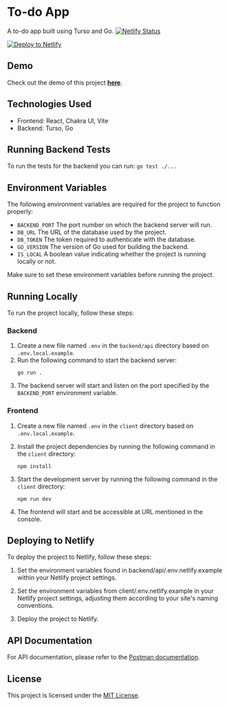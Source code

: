 # To-do App

A to-do app built using Turso and Go.
[![Netlify Status](https://api.netlify.com/api/v1/badges/0a743edc-8c45-49a3-ba9d-922c15554c3c/deploy-status)](https://app.netlify.com/sites/go-react-todo/deploys)

[![Deploy to Netlify](https://www.netlify.com/img/deploy/button.svg)](https://app.netlify.com/start/deploy?repository=https://github.com/hadyrashwan/golang-for-node-devs)


## Demo
Check out the demo of this project [**here**](https://go-terso-todo.techcrafter.online/).


## Technologies Used

- Frontend: React, Chakra UI, Vite
- Backend: Turso, Go
## Running Backend Tests

To run the tests for the backend you can run: `go test ./...`
## Environment Variables

The following environment variables are required for the project to function properly:

- `BACKEND_PORT` The port number on which the backend server will run.
- `DB_URL` The URL of the database used by the project.
- `DB_TOKEN` The token required to authenticate with the database.
- `GO_VERSION` The version of Go used for building the backend.
- `IS_LOCAL` A boolean value indicating whether the project is running locally or not.

Make sure to set these environment variables before running the project.

## Running Locally

To run the project locally, follow these steps:

### Backend

1. Create a new file named `.env` in the `backend/api` directory based on `.env.local.example`.
2. Run the following command to start the backend server:
   ```shell
   go run .
   ```
3. The backend server will start and listen on the port specified by the `BACKEND_PORT` environment variable.

### Frontend

1. Create a new file named `.env` in the `client` directory based on `.env.local.example`.

2. Install the project dependencies by running the following command in the `client` directory:
   ```shell
   npm install
   ```
3. Start the development server by running the following command in the `client` directory:
   ```shell
   npm run dev
   ```
4. The frontend will start and be accessible at URL mentioned in the console.
 
## Deploying to Netlify

To deploy the project to Netlify, follow these steps:

1. Set the environment variables found in backend/api/.env.netlify.example within your Netlify project settings.

2. Set the environment variables from client/.env.netlify.example in your Netlify project settings, adjusting them according to your site's naming conventions.

3. Deploy the project to Netlify.


## API Documentation

For API documentation, please refer to the [Postman documentation](https://www.postman.com/hady-space/workspace/golang-for-node-devs/overview).

## License

This project is licensed under the [MIT License](LICENSE).